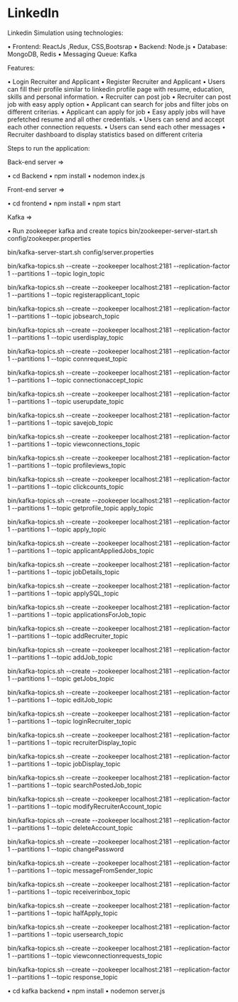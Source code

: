 # LinkedIn
Linkedin Simulation using technologies:

• Frontend: ReactJs ,Redux, CSS,Bootsrap
• Backend:  Node.js
• Database: MongoDB, Redis
• Messaging Queue: Kafka

Features:

• Login Recruiter and Applicant
• Register Recruiter and Applicant
• Users can fill their profile similar to linkedin profile page with resume, education, skills and personal information.
• Recruiter can post job 
• Recruiter can post job with easy apply option
• Applicant can search for jobs and filter jobs on different criterias.
• Applicant can apply for job
• Easy apply jobs will have prefetched resume and all other credentials.
• Users can send and accept each other connection requests.
• Users can send each other messages
• Recruiter dashboard to display statistics based on different criteria 


Steps to run the application:

Back-end server =>

• cd Backend
• npm install
• nodemon index.js

Front-end server =>

• cd frontend
• npm install
• npm start

Kafka =>

• Run zookeeper kafka and create topics 
bin/zookeeper-server-start.sh config/zookeeper.properties

bin/kafka-server-start.sh config/server.properties

bin/kafka-topics.sh --create --zookeeper localhost:2181 --replication-factor 1 --partitions 1 --topic login_topic

bin/kafka-topics.sh --create --zookeeper localhost:2181 --replication-factor 1 --partitions 1 --topic registerapplicant_topic

bin/kafka-topics.sh --create --zookeeper localhost:2181 --replication-factor 1 --partitions 1 --topic jobsearch_topic

bin/kafka-topics.sh --create --zookeeper localhost:2181 --replication-factor 1 --partitions 1 --topic userdisplay_topic

bin/kafka-topics.sh --create --zookeeper localhost:2181 --replication-factor 1 --partitions 1 --topic connrequest_topic

bin/kafka-topics.sh --create --zookeeper localhost:2181 --replication-factor 1 --partitions 1 --topic connectionaccept_topic

bin/kafka-topics.sh --create --zookeeper localhost:2181 --replication-factor 1 --partitions 1 --topic userupdate_topic

bin/kafka-topics.sh --create --zookeeper localhost:2181 --replication-factor 1 --partitions 1 --topic savejob_topic

bin/kafka-topics.sh --create --zookeeper localhost:2181 --replication-factor 1 --partitions 1 --topic viewconnections_topic

bin/kafka-topics.sh --create --zookeeper localhost:2181 --replication-factor 1 --partitions 1 --topic profileviews_topic

bin/kafka-topics.sh --create --zookeeper localhost:2181 --replication-factor 1 --partitions 1 --topic clickcounts_topic

bin/kafka-topics.sh --create --zookeeper localhost:2181 --replication-factor 1 --partitions 1 --topic getprofile_topic apply_topic

bin/kafka-topics.sh --create --zookeeper localhost:2181 --replication-factor 1 --partitions 1 --topic apply_topic

bin/kafka-topics.sh --create --zookeeper localhost:2181 --replication-factor 1 --partitions 1 --topic applicantAppliedJobs_topic

bin/kafka-topics.sh --create --zookeeper localhost:2181 --replication-factor 1 --partitions 1 --topic jobDetails_topic

bin/kafka-topics.sh --create --zookeeper localhost:2181 --replication-factor 1 --partitions 1 --topic applySQL_topic

bin/kafka-topics.sh --create --zookeeper localhost:2181 --replication-factor 1 --partitions 1 --topic applicationsForJob_topic

bin/kafka-topics.sh --create --zookeeper localhost:2181 --replication-factor 1 --partitions 1 --topic addRecruiter_topic

bin/kafka-topics.sh --create --zookeeper localhost:2181 --replication-factor 1 --partitions 1 --topic addJob_topic

bin/kafka-topics.sh --create --zookeeper localhost:2181 --replication-factor 1 --partitions 1 --topic getJobs_topic

bin/kafka-topics.sh --create --zookeeper localhost:2181 --replication-factor 1 --partitions 1 --topic editJob_topic

bin/kafka-topics.sh --create --zookeeper localhost:2181 --replication-factor 1 --partitions 1 --topic loginRecruiter_topic


bin/kafka-topics.sh --create --zookeeper localhost:2181 --replication-factor 1 --partitions 1 --topic recruiterDisplay_topic


bin/kafka-topics.sh --create --zookeeper localhost:2181 --replication-factor 1 --partitions 1 --topic jobDisplay_topic


bin/kafka-topics.sh --create --zookeeper localhost:2181 --replication-factor 1 --partitions 1 --topic searchPostedJob_topic

bin/kafka-topics.sh --create --zookeeper localhost:2181 --replication-factor 1 --partitions 1 --topic modifyRecruiterAccount_topic

bin/kafka-topics.sh --create --zookeeper localhost:2181 --replication-factor 1 --partitions 1 --topic deleteAccount_topic

bin/kafka-topics.sh --create --zookeeper localhost:2181 --replication-factor 1 --partitions 1 --topic changePassword

bin/kafka-topics.sh --create --zookeeper localhost:2181 --replication-factor 1 --partitions 1 --topic messageFromSender_topic

bin/kafka-topics.sh --create --zookeeper localhost:2181 --replication-factor 1 --partitions 1 --topic receiverinbox_topic

bin/kafka-topics.sh --create --zookeeper localhost:2181 --replication-factor 1 --partitions 1 --topic halfApply_topic

bin/kafka-topics.sh --create --zookeeper localhost:2181 --replication-factor 1 --partitions 1 --topic usersearch_topic

bin/kafka-topics.sh --create --zookeeper localhost:2181 --replication-factor 1 --partitions 1 --topic viewconnectionrequests_topic

bin/kafka-topics.sh --create --zookeeper localhost:2181 --replication-factor 1 --partitions 1 --topic response_topic


• cd kafka backend
• npm install
• nodemon server.js


